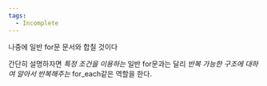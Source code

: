 ```yaml
---
tags:
  - Incomplete
---
```

나중에 일반 for문 문서와 합칠 것이다

간단히 설명하자면 *특정 조건을 이용하는* 일반 for문과는 달리 *반복 가능한 구조에 대하여 알아서 반복해주는* for_each같은 역할을 한다.